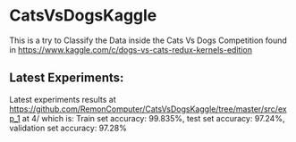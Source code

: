 # CatsVsDogsKaggle
This is a try to Classify the Data inside the Cats Vs Dogs Competition found in https://www.kaggle.com/c/dogs-vs-cats-redux-kernels-edition

## Latest Experiments:
Latest experiments results at https://github.com/RemonComputer/CatsVsDogsKaggle/tree/master/src/exp_1 at 4/ which is:
Train set accuracy: 99.835%, test set accuracy: 97.24%, validation set accuracy: 97.28%